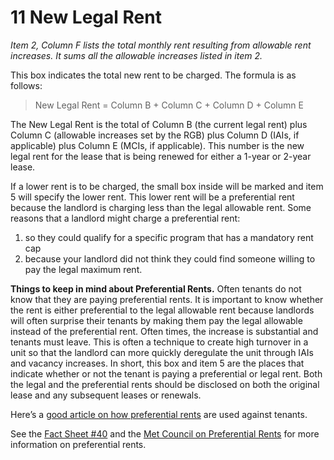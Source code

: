 # 11 New Legal Rent
_Item 2, Column F lists the total monthly rent resulting from allowable rent increases. It sums all the allowable increases listed in item 2._

This box indicates the total new rent to be charged. The formula is as follows:

>	New Legal Rent = Column B + Column C + Column D + Column E

The New Legal Rent is the total of Column B (the current legal rent) plus Column C (allowable increases set by the RGB) plus Column D (IAIs, if applicable) plus Column E (MCIs, if applicable). This number is the new legal rent for the lease that is being renewed for either a 1-year or 2-year lease.

If a lower rent is to be charged, the small box inside will be marked and item 5 will specify the lower rent. This lower rent will be a preferential rent because the landlord is charging less than the legal allowable rent. Some reasons that a landlord might charge a preferential rent:

1. so they could qualify for a specific program that has a mandatory rent cap
2. because your landlord did not think they could find someone willing to pay the legal maximum rent.

**Things to keep in mind about Preferential Rents.** Often tenants do not know that they are paying preferential rents. It is important to know whether the rent is either preferential to the legal allowable rent because landlords will often surprise their tenants by making them pay the legal allowable instead of the preferential rent.  Often times, the increase is substantial and tenants must leave. This is often a technique to create high turnover in a unit so that the landlord can more quickly deregulate the unit through IAIs and vacancy increases. In short, this box and item 5 are the places that indicate whether or not the tenant is paying a preferential or legal rent. Both the legal and the preferential rents should be disclosed on both the original lease and any subsequent leases or renewals.

Here’s a [good article on how preferential rents](https://ny.curbed.com/2017/4/25/15425058/nyc-rent-stabilization-loophole-landlords) are used against tenants.

See the [Fact Sheet #40](http://www.nyshcr.org/Rent/FactSheets/orafac40.pdf) and the [Met Council on Preferential Rents](http://metcouncilonhousing.org/help_and_answers/preferential_rents) for more information on preferential rents.

